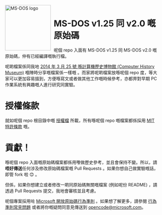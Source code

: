 <img width="150" height="150" align="left" style="float: left; margin: 0 10px 0 0;" alt="MS-DOS logo" src="https://github.com/Microsoft/MS-DOS/blob/master/msdos-logo.png">

# MS-DOS v1.25 同 v2.0 嘅原始碼
呢個 repo 入面有 MS-DOS v1.25 同 MS-DOS v2.0 嘅原始碼，仲有已經編譯嘅執行檔。

呢啲檔案係同我地 [2014 年 3 月 25 號 喺計算機歷史博物館 (Computer History Museum)](http://www.computerhistory.org/atchm/microsoft-ms-dos-early-source-code/) 嗰陣時分享嘅檔案係一樣嘅 。而家將呢啲檔案放喺呢個 repo 度，等大家可以更加容易搵到，方便喺寫文或者做其他工作嘅時候參考，亦都畀對早期 PC 作業系統有興趣嘅人進行研究同實驗。

# 授權條款
就如呢個 repo 根目錄中嘅 [授權檔](https://github.com/Microsoft/MS-DOS/blob/master/LICENSE.md) 所載，所有喺呢個 repo 嘅檔案都係採用 [MIT 特許條款](https://en.wikipedia.org/wiki/MIT_License) 嘅。 

# 貢獻！
喺呢個 repo 入面嘅原始碼檔案都係用嚟做歷史參考，並且會保持不變。所以，請**唔好傳送**任何涉及修改原始碼檔案嘅 Pull Requests 。如果你想自己做實驗嘅話，即管 fork 啦 😊 。

但係，如果你想建立或者修改一啲同原始碼無關嘅檔案 (例如呢份 README) ，請透過 Pull Requests 提交，我地會審核並且考慮。

呢個專案採用咗 [Microsoft 開放原始碼行為準則](https://opensource.microsoft.com/codeofconduct/) 。如果想了解更多，請參閱 [行為準則常見問題](https://opensource.microsoft.com/codeofconduct/faq/) 或者將你嘅疑問同意見傳送到 [opencode@microsoft.com](mailto:opencode@microsoft.com)。
